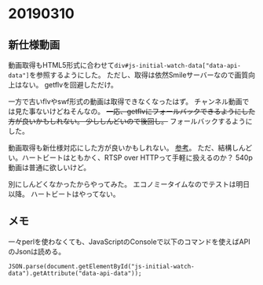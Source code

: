 # 20190310
## 新仕様動画
動画取得もHTML5形式に合わせて``div#js-initial-watch-data["data-api-data"]``を参照するようにした。
ただし、取得は依然Smileサーバーなので画質向上はない。
getflvを回避しただけ。

一方で古いflvやswf形式の動画は取得できなくなったはず。
チャンネル動画では見た事ないけどねそんなの。
~~一応、getflvにフォールバックできるようにした方が良いかもしれない。
少ししんどいので後回し。~~
フォールバックするようにした。

動画取得も新仕様対応にした方が良いかもしれない。
[参考](https://qiita.com/tor4kichi/items/91550a71119f3878bfba)。
ただ、結構しんどい。ハートビートはともかく、RTSP over HTTPって手軽に扱えるのか？
540p動画は普通に欲しいけど。

別にしんどくなかったからやってみた。
エコノミータイムなのでテストは明日以降。
ハートビートはやってない。

## メモ
一々perlを使わなくても、JavaScriptのConsoleで以下のコマンドを使えばAPIのJsonは読める。

```
JSON.parse(document.getElementById("js-initial-watch-data").getAttribute("data-api-data"));
```
